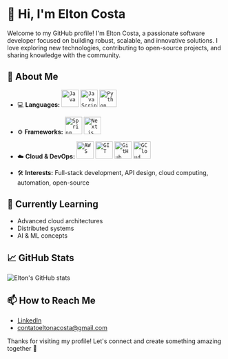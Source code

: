 # 👋 Hi, I'm Elton Costa

Welcome to my GitHub profile! I'm Elton Costa, a passionate software developer focused on building robust, scalable, and innovative solutions. I love exploring new technologies, contributing to open-source projects, and sharing knowledge with the community.

## 🚀 About Me

- 💻 **Languages:**
<code><img width="40px" src="https://cdn.jsdelivr.net/gh/devicons/devicon@latest/icons/java/java-original.svg" title="Java"/></code>
<code><img width="40px" src="https://cdn.jsdelivr.net/gh/devicons/devicon@latest/icons/javascript/javascript-original.svg" title="JavaScript"/></code>
<code><img width="40px" src="https://cdn.jsdelivr.net/gh/devicons/devicon@latest/icons/python/python-original.svg" title="Python"/></code>

- ⚙️ **Frameworks:**
<code><img width="40px" src="https://cdn.jsdelivr.net/gh/devicons/devicon@latest/icons/spring/spring-original.svg" title="Spring"/></code>
<code><img width="40px" src="https://cdn.jsdelivr.net/gh/devicons/devicon@latest/icons/nextjs/nextjs-original-wordmark.svg" title="Next.js"/></code>

- ☁️ **Cloud & DevOps:**
<code><img width="40px" src="https://cdn.jsdelivr.net/gh/devicons/devicon@latest/icons/amazonwebservices/amazonwebservices-original-wordmark.svg" title="AWS"/></code>
<code><img width="40px" src="https://cdn.jsdelivr.net/gh/devicons/devicon@latest/icons/git/git-original.svg" title="GIT"/></code>
<code><img width="40px" src="https://cdn.jsdelivr.net/gh/devicons/devicon@latest/icons/github/github-original.svg" title="GitHub"/></code>
<code><img width="40px" src="https://cdn.jsdelivr.net/gh/devicons/devicon@latest/icons/googlecloud/googlecloud-original.svg" title="GCloud"/></code>

- 🛠️ **Interests:** Full-stack development, API design, cloud computing, automation, open-source

## 🌱 Currently Learning

- Advanced cloud architectures
- Distributed systems
- AI & ML concepts

## 📈 GitHub Stats

![Elton's GitHub stats](https://github-readme-stats.vercel.app/api?username=eltonacosta&show_icons=true&theme=radical)

## 📫 How to Reach Me

- [LinkedIn](https://www.linkedin.com/in/eltoncostadev/)
- [contatoeltonacosta@gmail.com](mailto:contatoeltonacosta@gmail.com)

Thanks for visiting my profile! Let's connect and create something amazing together 🚀
